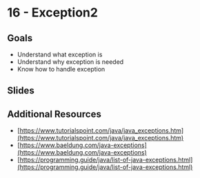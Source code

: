 # 16 - Exception2

<Teacher name="Heeeun"></Teacher>

## Goals
- Understand what exception is
- Understand why exception is needed
- Know how to handle exception

## Slides
<GoogleSlides src="https://docs.google.com/presentation/d/e/2PACX-1vRxO7DsrKY8_sGGsck8RKYVAkjrDNUpfsddeD7f75uS0O09_uVPyXH5AZh4tLHIX7MArYp14ap9yXa0/embed?start=false&loop=false&delayms=3000"></GoogleSlides>

## Additional Resources

- [https://www.tutorialspoint.com/java/java_exceptions.htm](https://www.tutorialspoint.com/java/java_exceptions.htm)
- [https://www.baeldung.com/java-exceptions](https://www.baeldung.com/java-exceptions)
- [https://programming.guide/java/list-of-java-exceptions.html](https://programming.guide/java/list-of-java-exceptions.html)
